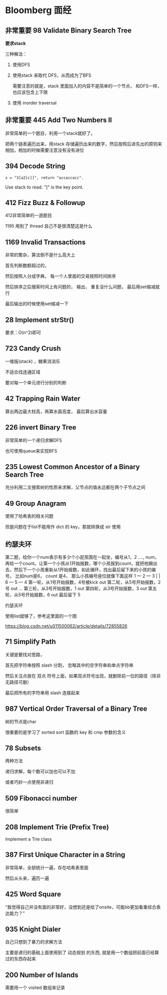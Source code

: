 # Bloomberg 面经



## 非常重要 98 Validate Binary Search Tree 

**要求stack**

三种解法：

1. 使用DFS

2. 使用stack 来取代 DFS，从而成为了BFS

   需要注意的就是，stack 里面加入的内容不是简单的一个节点， 和DFS一样，也应该包含上下限

3. 使用 inorder traversal



## 非常重要 445 Add Two Numbers II

非常简单的一个题目，利用一个stack就好了。 

把两个链表遍历出来，用stack 存储遍历出来的数字，然后按照后进先出的原则来相加，相加的时候需要注意没有没有进位



## 394 Decode String

```
s = "3[a2[c]]", return "accaccacc".
```

Use stack to read. "]" is the key point. 



##  412 Fizz Buzz & Followup 

412非常简单的一道题目

1195 用到了 thread 自己不是很清楚这是什么



## 1169 Invalid Transactions

非常的繁杂，算法倒不是什么高大上

首先判断数额超过的， 

然后按照人分成字典， 每一个人里面的交易按照时间排序

然后排序之后搜索时间上有问题的， 输出， 重复没什么问题， 最后用set缩减就行

最后输出的时候使用set缩减一下



## 28 Implement strStr()

要求：O(n^2)即可





## 723 Candy Crush 

一维版(stack) ，糖果消消乐

不适合找连通区域

要对每一个单元进行分别的判断



## 42 Trapping Rain Water

算出两边最大柱高，再算水面高度， 最后算出水容量



## 226 invert Binary Tree

非常简单的一个递归求解DFS

也可使用queue来实现BFS



## 235 Lowest Common Ancestor of a Binary Search Tree

充分利用二叉搜索树的性质来求解，父节点的值永远都在两个子节点之间



## 49 Group Anagram

使用了哈希表的相关问题

但是问题在于list不能用作 dict  的 key，那就转换成 str 使用





## 约瑟夫环

第二题，给你一个num表示有多少个小屁孩围在一起坐，编号从1，2 ...., num， 再给一个count。让第一个小孩从1开始报数，哪个小孩报到count，就把他踢出去，然后下一个小孩重新从1开始报数，如此循环，找出最后留下来的小孩的编号。
比如num是6， count 是4， 那么小孩编号座位就像下面这样
   1 — 2 — 3
   |               |
   6 — 5 — 4
第一轮，从1号开始报数，4号被kick out
第二轮，从5号开始报数，2号 out
‍‌‍‍‌‌‌‍‌‍‌‌‌‍‌‌...
第三轮，从3号开始报数，1 out
第四轮，从3号开始报数，3 out
第五轮，从5号开始报数，6 out
最后留下 5

约瑟夫环

使用list就够了，参考这里面的一个图

https://blog.csdn.net/u011500062/article/details/72855826



## 71 Simplify Path

关键是要找对思路，

首先把字符串按照 slash 分割， 忽略其中的空字符串和单点字符串

然后关注点放在 双点 符号上面，如果双点符号出现，就删除前一位的路径（除非无路径可删）

最后把所有的字符串用 slash 连接起来



## 987 Vertical Order Traversal of a Binary Tree

树的节点是char

很重要的是学习了 sorted sort 函数的 key 和 cmp 参数的含义





## 78 Subsets

两种方法

递归求解，每个数可以加也可以不加

或者巧妙一点使用非递归





## 509 Fibonacci number

很简单



## 208 Implement Trie (Prefix Tree)

Implement a Trie class





## 387 First Unique Character in a String

非常简单，全部统计一遍，存在哈希表里面

然后从头来，遍历一遍





## 425 Word Square

“我觉得自己并没有面的非常好，没想到还是给了onsite，可能bb更加看重综合表达能力？”



## 935 Knight Dialer

自己只想到了暴力的求解方法

主要是递归的基础上面使用到了 动态规划 的东西, 
就是用一个数组把前面已经算过的东西存起来



## 200 Number of Islands

需要用一个 visited 数组来记录









